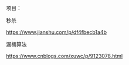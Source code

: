 



项目：





秒杀



https://www.jianshu.com/p/df4fbecb1a4b

漏桶算法

https://www.cnblogs.com/xuwc/p/9123078.html